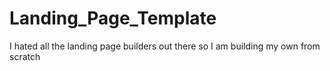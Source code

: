 # Landing_Page_Template
I hated all the landing page builders out there so I am building my own from scratch
